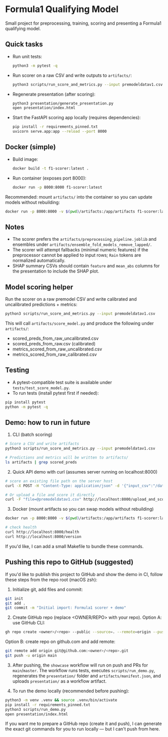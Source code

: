 # Formula1 Qualifying Model

Small project for preprocessing, training, scoring and presenting a Formula1 qualifying model.

## Quick tasks

- Run unit tests:

  ```bash
  python3 -m pytest -q
  ```

- Run scorer on a raw CSV and write outputs to `artifacts/`:

  ```bash
  python3 scripts/run_score_and_metrics.py --input premodeldatav1.csv
  ```

- Regenerate presentation (after scoring):

  ```bash
  python3 presentation/generate_presentation.py
  open presentation/index.html
  ```

- Start the FastAPI scoring app locally (requires dependencies):

  ```bash
  pip install -r requirements_pinned.txt
  uvicorn serve.app:app --reload --port 8000
  ```

## Docker (simple)

 - Build image:

   ```bash
   docker build -t f1-scorer:latest .
   ```

 - Run container (exposes port 8000):

   ```bash
   docker run -p 8000:8000 f1-scorer:latest
   ```

Recommended: mount `artifacts/` into the container so you can update models without rebuilding:

```bash
docker run -p 8000:8000 -v $(pwd)/artifacts:/app/artifacts f1-scorer:latest
```

## Notes

- The scorer prefers the `artifacts/preprocessing_pipeline.joblib` and ensembles under `artifacts/ensemble_fold_models_remove_lapped/`.
- The scorer will attempt fallbacks (minimal numeric features) if the preprocessor cannot be applied to input rows; `Rain` tokens are normalized automatically.
- SHAP summary CSVs should contain `feature` and `mean_abs` columns for the presentation to include the SHAP plot.

## Model scoring helper

Run the scorer on a raw premodel CSV and write calibrated and uncalibrated predictions + metrics:

```bash
python3 scripts/run_score_and_metrics.py --input premodeldatav1.csv
```

This will call `artifacts/score_model.py` and produce the following under `artifacts/`:

- scored_preds_from_raw_uncalibrated.csv
- scored_preds_from_raw.csv (calibrated)
- metrics_scored_from_raw_uncalibrated.csv
- metrics_scored_from_raw_calibrated.csv

## Testing

- A pytest-compatible test suite is available under `tests/test_score_model.py`.
- To run tests (install pytest first if needed):

```bash
pip install pytest
python -m pytest -q
```

## Demo: how to run in future

1) CLI (batch scoring)

```bash
# Score a CSV and write artifacts
python3 scripts/run_score_and_metrics.py --input premodeldatav1.csv

# Predictions and metrics will be written to artifacts/
ls artifacts | grep scored_preds
```

2) Quick API demo with curl (assumes server running on localhost:8000)

```bash
# score an existing file path on the server host
curl -X POST -H "Content-Type: application/json" -d '{"input_csv":"/data/premodeldatav1.csv"}' http://localhost:8000/score

# Or upload a file and score it directly
curl -F "file=@premodeldatav1.csv" http://localhost:8000/upload_and_score
```

3) Docker (mount artifacts so you can swap models without rebuilding)

```bash
docker run -p 8000:8000 -v $(pwd)/artifacts:/app/artifacts f1-scorer:latest

# check health
curl http://localhost:8000/health
curl http://localhost:8000/version
```

If you'd like, I can add a small Makefile to bundle these commands.

## Pushing this repo to GitHub (suggested)

If you'd like to publish this project to GitHub and show the demo in CI, follow these steps from the repo root (macOS zsh):

1. Initialize git, add files and commit:

```bash
git init
git add .
git commit -m "Initial import: Formula1 scorer + demo"
```

2. Create GitHub repo (replace <OWNER/REPO> with your repo). Option A: use GitHub CLI:

```bash
gh repo create <owner>/<repo> --public --source=. --remote=origin --push
```

Option B: create repo on github.com and add remote:

```bash
git remote add origin git@github.com:<owner>/<repo>.git
git push -u origin main
```

3. After pushing, the `showcase` workflow will run on push and PRs for `main`/`master`. The workflow runs tests, executes `scripts/run_demo.py`, regenerates the `presentation/` folder and `artifacts/manifest.json`, and uploads `presentation/` as a workflow artifact.

4. To run the demo locally (recommended before pushing):

```bash
python3 -m venv .venv && source .venv/bin/activate
pip install -r requirements_pinned.txt
python3 scripts/run_demo.py
open presentation/index.html
```

If you want me to prepare a GitHub repo (create it and push), I can generate the exact git commands for you to run locally — but I can't push from here.

